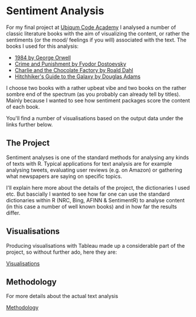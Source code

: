 # Sentiment Analysis

For my final project at [Ubiqum Code Academy](https://www.ubiqum.com/courses/data-analyst-big-data-berlin/) I analysed a number of classic literature books with the aim of visualizing the content, or rather the sentiments (or the mood/ feelings if you will) associated with the text. The books I used for this analysis:

- [1984 by George Orwell](https://en.wikipedia.org/wiki/Nineteen_Eighty-Four)
- [Crime and Punishment by Fyodor Dostoevsky](https://en.wikipedia.org/wiki/Crime_and_Punishment)
- [Charlie and the Chocolate Factory by Roald Dahl](https://en.wikipedia.org/wiki/Charlie_and_the_Chocolate_Factory)
- [Hitchhiker's Guide to the Galaxy by Douglas Adams](https://en.wikipedia.org/wiki/The_Hitchhiker%27s_Guide_to_the_Galaxy)

I choose two books with a rather upbeat vibe and two books on the rather sombre end of the spectrum (as you probably can already tell by titles). Mainly because I wanted to see how sentiment packages score the content of each book.

You'll find a number of visualisations based on the output data under the links further below.

## The Project

Sentiment analyses is one of the standard methods for analysing any kinds of texts with R. Typical applications for text analysis are for example analysing tweets, evaluating user reviews (e.g. on Amazon) or gathering what newspapers are saying on specific topics.

I'll explain here more about the details of the project, the dictionaries I used etc. But bascially I wanted to see how far one can use the standard dictionaries within R (NRC, Bing, AFINN & SentimentR) to analyse content (in this case a number of well known books) and in how far the results differ.

## Visualisations

Producing visualisations with Tableau made up a considerable part of the project, so without further ado, here they are:

[Visualisations](sentiments_multiple.html)

## Methodology

For more details about the actual text analysis

[Methodology](methodology.md)
